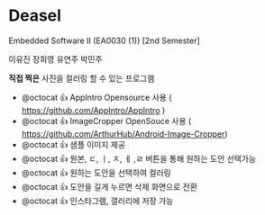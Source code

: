 # Deasel

Embedded Software II (EA0030 (1)) [2nd Semester]

이유진 장희영 유연주 박민주
  
  
  
**직접 찍은** 사진을 컬러링 할 수 있는 프로그램  
- @octocat :+1: AppIntro Opensource 사용 ( https://github.com/AppIntro/AppIntro )  
- @octocat :+1: ImageCropper OpenSouce 사용 ( https://github.com/ArthurHub/Android-Image-Cropper)  
- @octocat :+1: 샘플 이미지 제공  
- @octocat :+1: 원본, ㄷ, ㅣ, ㅈ, ㅔ ,ㄹ 버튼을 통해 원하는 도안 선택가능  
- @octocat :+1: 원하는 도안을 선택하여 컬러링  
- @octocat :+1: 도안을 길게 누르면 삭제 화면으로 전환  
- @octocat :+1: 인스타그램, 갤러리에 저장 가능   
